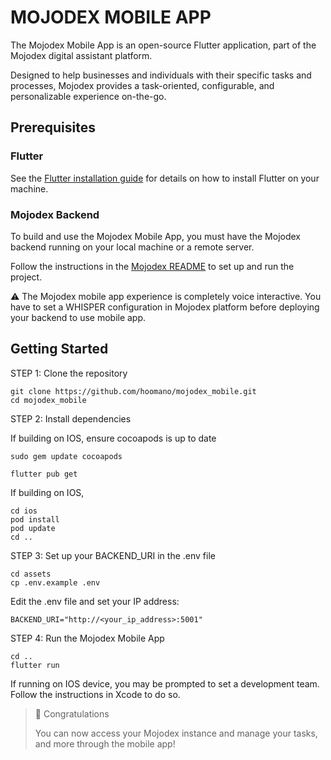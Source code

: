 # MOJODEX MOBILE APP

The Mojodex Mobile App is an open-source Flutter application, part of the Mojodex digital assistant platform.

Designed to help businesses and individuals with their specific tasks and processes, Mojodex provides a task-oriented, configurable, and personalizable experience on-the-go.

## Prerequisites

### Flutter

See the [Flutter installation guide](https://flutter.dev/docs/get-started/install) for details on how to install Flutter on your machine.

### Mojodex Backend
To build and use the Mojodex Mobile App, you must have the Mojodex backend running on your local machine or a remote server.

Follow the instructions in the [Mojodex README](https://github.com/hoomano/mojodex) to set up and run the project.

⚠️ The Mojodex mobile app experience is completely voice interactive. You have to set a WHISPER configuration in Mojodex platform before deploying your backend to use mobile app.

## Getting Started

STEP 1: Clone the repository

```
git clone https://github.com/hoomano/mojodex_mobile.git
cd mojodex_mobile
```

STEP 2: Install dependencies

If building on IOS, ensure cocoapods is up to date
```
sudo gem update cocoapods
```

```
flutter pub get
```
If building on IOS,
```
cd ios
pod install
pod update
cd ..
```

STEP 3: Set up your BACKEND_URI in the .env file
```
cd assets
cp .env.example .env
```
Edit the .env file and set your IP address:
```
BACKEND_URI="http://<your_ip_address>:5001"
```

STEP 4: Run the Mojodex Mobile App
```
cd ..
flutter run
```

If running on IOS device, you may be prompted to set a development team. Follow the instructions in Xcode to do so.

> 🎉 Congratulations
>
> You can now access your Mojodex instance and manage your tasks, and more through the mobile app!
